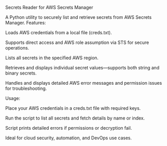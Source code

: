 Secrets Reader for AWS Secrets Manager

A Python utility to securely list and retrieve secrets from AWS Secrets Manager.
Features:

Loads AWS credentials from a local file (creds.txt).

Supports direct access and AWS role assumption via STS for secure operations.

Lists all secrets in the specified AWS region.

Retrieves and displays individual secret values—supports both string and binary secrets.

Handles and displays detailed AWS error messages and permission issues for troubleshooting.

Usage:

Place your AWS credentials in a creds.txt file with required keys.

Run the script to list all secrets and fetch details by name or index.

Script prints detailed errors if permissions or decryption fail.

Ideal for cloud security, automation, and DevOps use cases.

